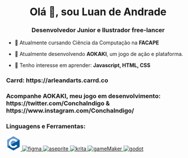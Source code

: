 <h1 align="center">Olá 👋, sou Luan de Andrade</h1>
<h3 align="center">Desenvolvedor Junior e Ilustrador free-lancer</h3>

- 🔭 Atualmente cursando Ciência da Computação na **FACAPE**

- 🌱 Atualmente desenvolvendo **AOKAKI**, um jogo de ação e plataforma.

- 🧐 Tenho interesse em aprender: **Javascript, HTML, CSS**

<h3 align="left">Carrd: https://arleandarts.carrd.co </h3>
<h3 align="left">Acompanhe AOKAKI, meu jogo em desenvolvimento: https://twitter.com/ConchaIndigo & https://www.instagram.com/ConchaIndigo/ </h3>
<p align="left">
</p>

<h3 align="left">Linguagens e Ferramentas:</h3>
<p align="left"> <a href="https://www.cprogramming.com/" target="_blank" rel="noreferrer"> <img src="https://raw.githubusercontent.com/devicons/devicon/master/icons/c/c-original.svg" alt="c" width="40" height="40"/> </a> <a href="https://www.figma.com/" target="_blank" rel="noreferrer"> <img src="https://www.vectorlogo.zone/logos/figma/figma-icon.svg" alt="figma" width="40" height="40"/> </a> <a href="https://www.aseprite.org" target="_blank" rel="noreferrer"> <img src="https://img.informer.com/icons_mac/png/128/429/429789.png" alt="aseprite" width="40" height="40"/> </a> <a href="https://krita.org" target="_blank" rel="noreferrer"> <img src="https://upload.wikimedia.org/wikipedia/commons/7/73/Calligrakrita-base.svg" alt="krita" width="40" height="40"/> </a> <a href="https://gamemaker.io/" target="_blank" rel="noreferrer"> <img src="https://www.svgrepo.com/show/373617/gamemaker.svg" alt="gameMaker" width="40" height="40"/> </a> <a href="https://godotengine.org/" target="_blank" rel="noreferrer"> <img src="https://upload.wikimedia.org/wikipedia/commons/thumb/6/6a/Godot_icon.svg/1200px-Godot_icon.svg.png" alt="godot" width="40" height="40"/> </a> </p>
